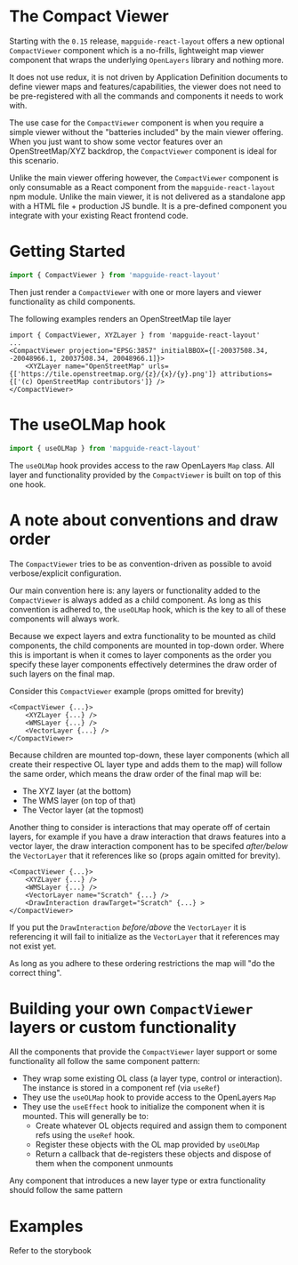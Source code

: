 # The Compact Viewer

Starting with the `0.15` release, `mapguide-react-layout` offers a new optional `CompactViewer` component which is a no-frills, lightweight map viewer component that wraps the underlying `OpenLayers` library and nothing more.

It does not use redux, it is not driven by Application Definition documents to define viewer maps and features/capabilities, the viewer does not need to be pre-registered with all the commands and components it needs to work with.

The use case for the `CompactViewer` component is when you require a simple viewer without the "batteries included" by the main viewer offering. When you just want to show some vector features over an OpenStreetMap/XYZ backdrop, the `CompactViewer` component is ideal for this scenario.

Unlike the main viewer offering however, the `CompactViewer` component is only consumable as a React component from the `mapguide-react-layout` npm module. Unlike the main viewer, it is not delivered as a standalone app with a HTML file + production JS bundle. It is a pre-defined component you integrate with your existing React frontend code.

# Getting Started

```ts
import { CompactViewer } from 'mapguide-react-layout'
```

Then just render a `CompactViewer` with one or more layers and viewer functionality as child components.

The following examples renders an OpenStreetMap tile layer

```tsx
import { CompactViewer, XYZLayer } from 'mapguide-react-layout'
...
<CompactViewer projection="EPSG:3857" initialBBOX={[-20037508.34, -20048966.1, 20037508.34, 20048966.1]}>
    <XYZLayer name="OpenStreetMap" urls={['https://tile.openstreetmap.org/{z}/{x}/{y}.png']} attributions={['(c) OpenStreetMap contributors']} />
</CompactViewer>
```

# The useOLMap hook

```ts
import { useOLMap } from 'mapguide-react-layout'
```

The `useOLMap` hook provides access to the raw OpenLayers `Map` class. All layer and functionality provided by the `CompactViewer` is built on top of this one hook.

# A note about conventions and draw order

The `CompactViewer` tries to be as convention-driven as possible to avoid verbose/explicit configuration.

Our main convention here is: any layers or functionality added to the `CompactViewer` is always added as a child component. As long as this convention is adhered to, the `useOLMap` hook, which is the key to all of these components will always work.

Because we expect layers and extra functionality to be mounted as child components, the child components are mounted in top-down order. Where this is important is when it comes to layer components as the order you specify these layer components effectively determines the draw order of such layers on the final map.

Consider this `CompactViewer` example (props omitted for brevity)

```tsx
<CompactViewer {...}>
    <XYZLayer {...} />
    <WMSLayer {...} />
    <VectorLayer {...} />
</CompactViewer>
```

Because children are mounted top-down, these layer components (which all create their respective OL layer type and adds them to the map) will follow the same order, which means the draw order of the final map will be:

 * The XYZ layer (at the bottom)
 * The WMS layer (on top of that)
 * The Vector layer (at the topmost)

Another thing to consider is interactions that may operate off of certain layers, for example if you have a draw interaction that draws features into a vector layer, the draw interaction component has to be specifed *after/below* the `VectorLayer` that it references like so (props again omitted for brevity).

```tsx
<CompactViewer {...}>
    <XYZLayer {...} />
    <WMSLayer {...} />
    <VectorLayer name="Scratch" {...} />
    <DrawInteraction drawTarget="Scratch" {...} >
</CompactViewer>
```

If you put the `DrawInteraction` *before/above* the `VectorLayer` it is referencing it will fail to initialize as the `VectorLayer` that it references may not exist yet.

As long as you adhere to these ordering restrictions the map will "do the correct thing".

# Building your own `CompactViewer` layers or custom functionality

All the components that provide the `CompactViewer` layer support or some functionality all follow the same component pattern:

 * They wrap some existing OL class (a layer type, control or interaction). The instance is stored in a component ref (via `useRef`)
 * They use the `useOLMap` hook to provide access to the OpenLayers `Map`
 * They use the `useEffect` hook to initialize the component when it is mounted. This will generally be to:
    * Create whatever OL objects required and assign them to component refs using the `useRef` hook.
    * Register these objects with the OL map provided by `useOLMap`
    * Return a callback that de-registers these objects and dispose of them when the component unmounts

Any component that introduces a new layer type or extra functionality should follow the same pattern

# Examples

Refer to the storybook